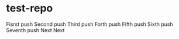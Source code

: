 # test-repo

Fisrst push
Second push
Third push
Forth push
Fifth push
Sixth push
Seventh push
Next
Next

